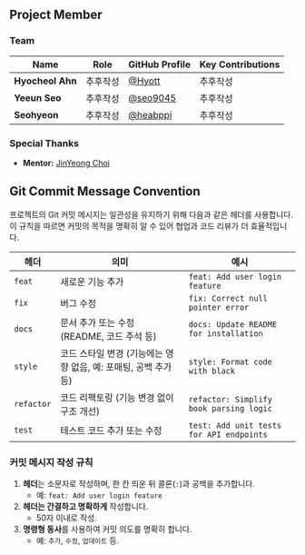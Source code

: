 ## Project Member
### Team
| Name          | Role                   | GitHub Profile                              | Key Contributions               |
|---------------|------------------------|---------------------------------------------|----------------------------------|
| **Hyocheol Ahn** | 추후작성        | [@Hyott](https://github.com/Hyott)    | 추후작성 |
| **Yeeun Seo** | 추후작성   | [@seo9045](https://github.com/seo9045)| 추후작성|
| **Seohyeon**   | 추후작성     | [@heabppi](https://github.com/heabppi)        | 추후작성 |

### Special Thanks
- **Mentor:** [JinYeong Choi](https://www.linkedin.com/in/jin0choi/)

## Git Commit Message Convention
프로젝트의 Git 커밋 메시지는 일관성을 유지하기 위해 다음과 같은 헤더를 사용합니다. 이 규칙을 따르면 커밋의 목적을 명확히 알 수 있어 협업과 코드 리뷰가 더 효율적입니다.

| **헤더**    | **의미**                                                                                   | **예시**                                     |
|-------------|--------------------------------------------------------------------------------------------|---------------------------------------------|
| `feat`      | 새로운 기능 추가                                                                           | `feat: Add user login feature`             |
| `fix`       | 버그 수정                                                                                  | `fix: Correct null pointer error`          |
| `docs`      | 문서 추가 또는 수정 (README, 코드 주석 등)                                                  | `docs: Update README for installation`     |
| `style`     | 코드 스타일 변경 (기능에는 영향 없음, 예: 포매팅, 공백 추가 등)                              | `style: Format code with black`            |
| `refactor`  | 코드 리팩토링 (기능 변경 없이 구조 개선)                                                    | `refactor: Simplify book parsing logic`    |
| `test`      | 테스트 코드 추가 또는 수정                                                                  | `test: Add unit tests for API endpoints`   |

### 커밋 메시지 작성 규칙

1. **헤더**는 소문자로 작성하며, 한 칸 띄운 뒤 콜론(`:`)과 공백을 추가합니다.
   - 예: `feat: Add user login feature`
2. **헤더는 간결하고 명확하게** 작성합니다.
   - 50자 이내로 작성.
3. **명령형 동사**를 사용하여 커밋 의도를 명확히 합니다.
   - 예: `추가`, `수정`, `업데이트` 등.